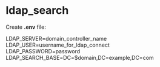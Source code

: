 # ldap_search

Create **.env** file:

  LDAP_SERVER=domain_controller_name  
  LDAP_USER=username_for_ldap_connect  
  LDAP_PASSWORD=password  
  LDAP_SEARCH_BASE=DC=$domain,DC=example,DC=com  
